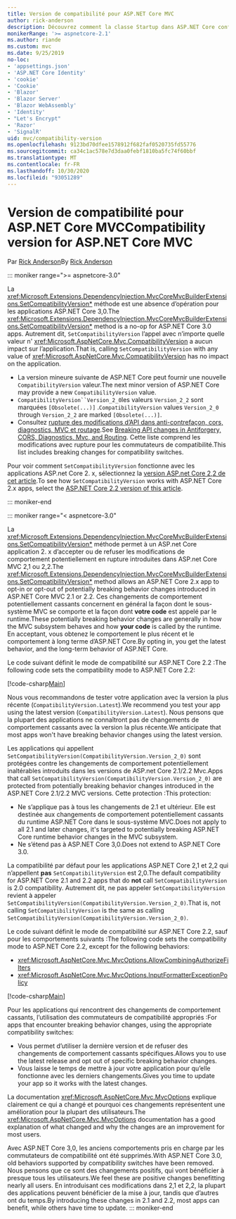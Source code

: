 ```yaml
---
title: Version de compatibilité pour ASP.NET Core MVC
author: rick-anderson
description: Découvrez comment la classe Startup dans ASP.NET Core configure des services et le pipeline de requête de l’application.
monikerRange: '>= aspnetcore-2.1'
ms.author: riande
ms.custom: mvc
ms.date: 9/25/2019
no-loc:
- 'appsettings.json'
- 'ASP.NET Core Identity'
- 'cookie'
- 'Cookie'
- 'Blazor'
- 'Blazor Server'
- 'Blazor WebAssembly'
- 'Identity'
- "Let's Encrypt"
- 'Razor'
- 'SignalR'
uid: mvc/compatibility-version
ms.openlocfilehash: 9123bd70dfee1578912f682faf0520735fd55776
ms.sourcegitcommit: ca34c1ac578e7d3daa0febf1810ba5fc74f60bbf
ms.translationtype: MT
ms.contentlocale: fr-FR
ms.lasthandoff: 10/30/2020
ms.locfileid: "93051289"
---
```

# <a name="compatibility-version-for-aspnet-core-mvc"></a><span data-ttu-id="f9217-103">Version de compatibilité pour ASP.NET Core MVC</span><span class="sxs-lookup"><span data-stu-id="f9217-103">Compatibility version for ASP.NET Core MVC</span></span>

<span data-ttu-id="f9217-104">Par [Rick Anderson](https://twitter.com/RickAndMSFT)</span><span class="sxs-lookup"><span data-stu-id="f9217-104">By [Rick Anderson](https://twitter.com/RickAndMSFT)</span></span>

::: moniker range=">= aspnetcore-3.0"

<span data-ttu-id="f9217-105">La <xref:Microsoft.Extensions.DependencyInjection.MvcCoreMvcBuilderExtensions.SetCompatibilityVersion*> méthode est une absence d’opération pour les applications ASP.NET Core 3,0.</span><span class="sxs-lookup"><span data-stu-id="f9217-105">The <xref:Microsoft.Extensions.DependencyInjection.MvcCoreMvcBuilderExtensions.SetCompatibilityVersion*> method is a no-op for ASP.NET Core 3.0 apps.</span></span> <span data-ttu-id="f9217-106">Autrement dit, `SetCompatibilityVersion` l’appel avec n’importe quelle valeur n' <xref:Microsoft.AspNetCore.Mvc.CompatibilityVersion> a aucun impact sur l’application.</span><span class="sxs-lookup"><span data-stu-id="f9217-106">That is, calling `SetCompatibilityVersion` with any value of <xref:Microsoft.AspNetCore.Mvc.CompatibilityVersion> has no impact on the application.</span></span>

* <span data-ttu-id="f9217-107">La version mineure suivante de ASP.NET Core peut fournir une nouvelle `CompatibilityVersion` valeur.</span><span class="sxs-lookup"><span data-stu-id="f9217-107">The next minor version of ASP.NET Core may provide a new `CompatibilityVersion` value.</span></span>
* <span data-ttu-id="f9217-108">`CompatibilityVersion``Version_2_0`les valeurs `Version_2_2` sont marquées `[Obsolete(...)]` .</span><span class="sxs-lookup"><span data-stu-id="f9217-108">`CompatibilityVersion` values `Version_2_0` through `Version_2_2` are marked `[Obsolete(...)]`.</span></span>
* <span data-ttu-id="f9217-109">Consultez [rupture des modifications d’API dans anti-contrefaçon, cors, diagnostics, MVC et routage](https://github.com/aspnet/Announcements/issues/387).</span><span class="sxs-lookup"><span data-stu-id="f9217-109">See [Breaking API changes in Antiforgery, CORS, Diagnostics, Mvc, and Routing](https://github.com/aspnet/Announcements/issues/387).</span></span> <span data-ttu-id="f9217-110">Cette liste comprend les modifications avec rupture pour les commutateurs de compatibilité.</span><span class="sxs-lookup"><span data-stu-id="f9217-110">This list includes breaking changes for compatibility switches.</span></span>

<span data-ttu-id="f9217-111">Pour voir comment `SetCompatibilityVersion` fonctionne avec les applications ASP.net Core 2. x, sélectionnez la [version ASP.net Core 2,2 de cet article](?view=aspnetcore-2.2).</span><span class="sxs-lookup"><span data-stu-id="f9217-111">To see how `SetCompatibilityVersion` works with ASP.NET Core 2.x apps, select the [ASP.NET Core 2.2 version of this article](?view=aspnetcore-2.2).</span></span>

::: moniker-end

::: moniker range="< aspnetcore-3.0"

<span data-ttu-id="f9217-112">La <xref:Microsoft.Extensions.DependencyInjection.MvcCoreMvcBuilderExtensions.SetCompatibilityVersion*> méthode permet à un ASP.net Core application 2. x d’accepter ou de refuser les modifications de comportement potentiellement en rupture introduites dans ASP.net Core MVC 2,1 ou 2,2.</span><span class="sxs-lookup"><span data-stu-id="f9217-112">The <xref:Microsoft.Extensions.DependencyInjection.MvcCoreMvcBuilderExtensions.SetCompatibilityVersion*> method allows an ASP.NET Core 2.x app to opt-in or opt-out of potentially breaking behavior changes introduced in ASP.NET Core MVC 2.1 or 2.2.</span></span> <span data-ttu-id="f9217-113">Ces changements de comportement potentiellement cassants concernent en général la façon dont le sous-système MVC se comporte et la façon dont **votre code** est appelé par le runtime.</span><span class="sxs-lookup"><span data-stu-id="f9217-113">These potentially breaking behavior changes are generally in how the MVC subsystem behaves and how **your code** is called by the runtime.</span></span> <span data-ttu-id="f9217-114">En acceptant, vous obtenez le comportement le plus récent et le comportement à long terme d’ASP.NET Core.</span><span class="sxs-lookup"><span data-stu-id="f9217-114">By opting in, you get the latest behavior, and the long-term behavior of ASP.NET Core.</span></span>

<span data-ttu-id="f9217-115">Le code suivant définit le mode de compatibilité sur ASP.NET Core 2.2 :</span><span class="sxs-lookup"><span data-stu-id="f9217-115">The following code sets the compatibility mode to ASP.NET Core 2.2:</span></span>

[!code-csharp[Main](compatibility-version/samples/2.x/CompatibilityVersionSample/Startup.cs?name=snippet1)]

<span data-ttu-id="f9217-116">Nous vous recommandons de tester votre application avec la version la plus récente (`CompatibilityVersion.Latest`).</span><span class="sxs-lookup"><span data-stu-id="f9217-116">We recommend you test your app using the latest version (`CompatibilityVersion.Latest`).</span></span> <span data-ttu-id="f9217-117">Nous pensons que la plupart des applications ne connaîtront pas de changements de comportement cassants avec la version la plus récente.</span><span class="sxs-lookup"><span data-stu-id="f9217-117">We anticipate that most apps won't have breaking behavior changes using the latest version.</span></span>

<span data-ttu-id="f9217-118">Les applications qui appellent `SetCompatibilityVersion(CompatibilityVersion.Version_2_0)` sont protégées contre les changements de comportement potentiellement inaltérables introduits dans les versions de ASP.net Core 2.1/2.2 Mvc.</span><span class="sxs-lookup"><span data-stu-id="f9217-118">Apps that call `SetCompatibilityVersion(CompatibilityVersion.Version_2_0)` are protected from potentially breaking behavior changes introduced in the ASP.NET Core 2.1/2.2 MVC versions.</span></span> <span data-ttu-id="f9217-119">Cette protection :</span><span class="sxs-lookup"><span data-stu-id="f9217-119">This protection:</span></span>

* <span data-ttu-id="f9217-120">Ne s’applique pas à tous les changements de 2.1 et ultérieur. Elle est destinée aux changements de comportement potentiellement cassants du runtime ASP.NET Core dans le sous-système MVC.</span><span class="sxs-lookup"><span data-stu-id="f9217-120">Does not apply to all 2.1 and later changes, it's targeted to potentially breaking ASP.NET Core runtime behavior changes in the MVC subsystem.</span></span>
* <span data-ttu-id="f9217-121">Ne s’étend pas à ASP.NET Core 3,0.</span><span class="sxs-lookup"><span data-stu-id="f9217-121">Does not extend to ASP.NET Core 3.0.</span></span>

<span data-ttu-id="f9217-122">La compatibilité par défaut pour les applications ASP.NET Core 2,1 et 2,2 qui n’appellent **pas** `SetCompatibilityVersion` est 2,0.</span><span class="sxs-lookup"><span data-stu-id="f9217-122">The default compatibility for ASP.NET Core 2.1 and 2.2 apps that do **not** call `SetCompatibilityVersion` is 2.0 compatibility.</span></span> <span data-ttu-id="f9217-123">Autrement dit, ne pas appeler `SetCompatibilityVersion` revient à appeler `SetCompatibilityVersion(CompatibilityVersion.Version_2_0)`.</span><span class="sxs-lookup"><span data-stu-id="f9217-123">That is, not calling `SetCompatibilityVersion` is the same as calling `SetCompatibilityVersion(CompatibilityVersion.Version_2_0)`.</span></span>

<span data-ttu-id="f9217-124">Le code suivant définit le mode de compatibilité sur ASP.NET Core 2.2, sauf pour les comportements suivants :</span><span class="sxs-lookup"><span data-stu-id="f9217-124">The following code sets the compatibility mode to ASP.NET Core 2.2, except for the following behaviors:</span></span>

* <xref:Microsoft.AspNetCore.Mvc.MvcOptions.AllowCombiningAuthorizeFilters>
* <xref:Microsoft.AspNetCore.Mvc.MvcOptions.InputFormatterExceptionPolicy>

[!code-csharp[Main](compatibility-version/samples/2.x/CompatibilityVersionSample/Startup2.cs?name=snippet1)]

<span data-ttu-id="f9217-125">Pour les applications qui rencontrent des changements de comportement cassants, l’utilisation des commutateurs de compatibilité appropriés :</span><span class="sxs-lookup"><span data-stu-id="f9217-125">For apps that encounter breaking behavior changes, using the appropriate compatibility switches:</span></span>

* <span data-ttu-id="f9217-126">Vous permet d’utiliser la dernière version et de refuser des changements de comportement cassants spécifiques.</span><span class="sxs-lookup"><span data-stu-id="f9217-126">Allows you to use the latest release and opt out of specific breaking behavior changes.</span></span>
* <span data-ttu-id="f9217-127">Vous laisse le temps de mettre à jour votre application pour qu’elle fonctionne avec les derniers changements.</span><span class="sxs-lookup"><span data-stu-id="f9217-127">Gives you time to update your app so it works with the latest changes.</span></span>

<span data-ttu-id="f9217-128">La documentation <xref:Microsoft.AspNetCore.Mvc.MvcOptions> explique clairement ce qui a changé et pourquoi ces changements représentent une amélioration pour la plupart des utilisateurs.</span><span class="sxs-lookup"><span data-stu-id="f9217-128">The <xref:Microsoft.AspNetCore.Mvc.MvcOptions> documentation has a good explanation of what changed and why the changes are an improvement for most users.</span></span>

<span data-ttu-id="f9217-129">Avec ASP.NET Core 3,0, les anciens comportements pris en charge par les commutateurs de compatibilité ont été supprimés.</span><span class="sxs-lookup"><span data-stu-id="f9217-129">With ASP.NET Core 3.0, old behaviors supported by compatibility switches have been removed.</span></span> <span data-ttu-id="f9217-130">Nous pensons que ce sont des changements positifs, qui vont bénéficier à presque tous les utilisateurs.</span><span class="sxs-lookup"><span data-stu-id="f9217-130">We feel these are positive changes benefitting nearly all users.</span></span> <span data-ttu-id="f9217-131">En introduisant ces modifications dans 2,1 et 2,2, la plupart des applications peuvent bénéficier de la mise à jour, tandis que d’autres ont du temps.</span><span class="sxs-lookup"><span data-stu-id="f9217-131">By introducing these changes in 2.1 and 2.2, most apps can benefit, while others have time to update.</span></span>
::: moniker-end